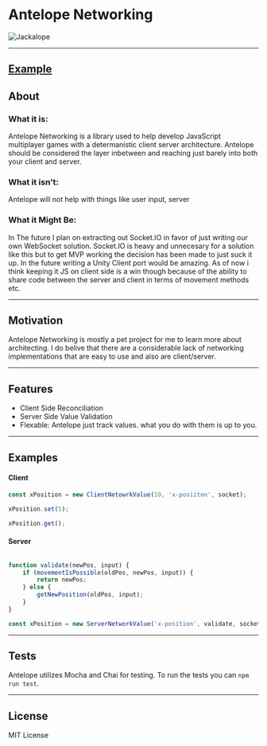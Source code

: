 # Antelope Networking

![Jackalope](https://banner2.cleanpng.com/20180418/uve/kisspng-a-pronghorn-antelope-a-pronghorn-antelope-drawing-elk-vector-5ad7b2864d63e4.504981951524085382317.jpg)

---

## [Example](https://antelope-networking-example.herokuapp.com/)

## About
### What it is:
Antelope Networking is a library used to help develop JavaScript multiplayer games with a determanistic client server architecture.
Antelope should be considered the layer inbetween and reaching just barely into both your client and server.

### What it isn't:
Antelope will not help with things like user input, server 

### What it Might Be:
In The future I plan on extracting out Socket.IO in favor of just writing our own WebSocket solution. Socket.IO is heavy and unnecesary for a solution like this but to get MVP working the decision has been made to just suck it up. In the future writing a Unity Client port would be amazing. As of now i think keeping it JS on client side is a win though because of the ability to share code between the server and client in terms of movement methods etc.

---
## Motivation
Antelope Networking is mostly a pet project for me to learn more about architecting. I do belive that there are a considerable lack of networking implementations that are easy to use and also are client/server.

---
## Features
* Client Side Reconciliation
* Server Side Value Validation
* Flexable: Antelope just track values. what you do with them is up to you.

---
## Examples
#### Client
```js
const xPosition = new ClientNetowrkValue(10, 'x-posiiton', socket);

xPosition.set(5);

xPosition.get();
```

#### Server
```js

function validate(newPos, input) {
    if (movementIsPossible(oldPos, newPos, input)) {
        return newPos;
    } else {
        getNewPosition(oldPos, input);
    }
}

const xPosition = new ServerNetworkValue('x-position', validate, socket);
```
---
## Tests
Antelope utilizes Mocha and Chai for testing. To run the tests you can `npm run test`.

---
## License
MIT License